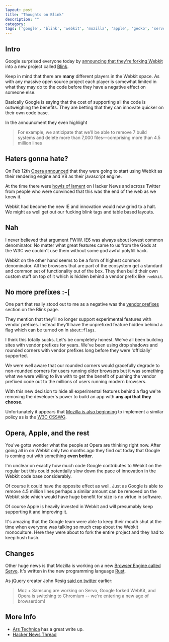 ```yaml
---
layout: post
title: "Thoughts on Blink"
description: ""
category: 
tags: ['google', 'blink', 'webkit', 'mozilla', 'apple', 'gecko', 'servo']
---
```


## Intro

Google surprised everyone today by [announcing that they're forking Webkit](http://blog.chromium.org/2013/04/blink-rendering-engine-for-chromium.html) into
a new project called [Blink](http://www.chromium.org/blink).

Keep in mind that there are **many** different players in the Webkit space.
As with any massive open source project each player is somewhat limited in what
they may do to the code before they have a negative effect on someone else.

Basically Google is saying that the cost of supporting all the code is
outweighing the benefits. They are betting that they can innovate quicker on
their own code base.

In the announcment they even highlight

>  For example, we anticipate that we’ll be able to remove 7 build systems and
>  delete more than 7,000 files—comprising more than 4.5 million lines

## Haters gonna hate?

On Feb 12th [Opera announced](http://my.opera.com/ODIN/blog/300-million-users-and-move-to-webkit)
that they were going to start using Webkit as their rendering engine and V8 as
their javascript engine.

At the time there were [howls of lament](https://news.ycombinator.com/item?id=5211953) on Hacker News and across
Twitter from people who were convinced that this was the end of the web as we
knew it.

Webkit had become the new IE and innovation would now grind to a halt. We might
as well get out our fucking blink tags and table based layouts.

## Nah

I never believed that argument FWIW. IE6 was always about lowest common
denominator. No matter what great features came to us from the Gods at the W3C
we couldn't use them without some god awful polyfill hack. 

Webkit on the other hand seems to be a form of highest common denominator. All
the browsers that are part of the ecosystem get a standard and common set of
functionality out of the box. They then build their own custom stuff on top of
it which is hidden behind a vendor prefix like `-webkit`.

## No more prefixes :-[

One part that really stood out to me as a negative was the [vendor
prefixes](http://www.chromium.org/blink#vendor-prefixes) section on the Blink
page.

They mention that they'll no longer support experimental features with vendor
prefixes. Instead they'll have the unprefixed feature hidden behind a flag which
can be turned on in `about:flags`.

I think this totally sucks. Let's be completely honest. We've all been building
sites with vendor prefixes for years. We've been using drop shadows and rounded
corners with vendor prefixes long before they were 'officially' supported. 

We were well aware that our rounded corners would gracefully degrade to
non-rounded corners for users running older browsers but it was something what
we were willing to live with to get the benefit of pushing the vendor prefixed
code out to the millions of users running modern browsers.

With this new decision to hide all experimental features behind a flag we're
removing the developer's power to build an app with **any api that they
choose**.

Unfortunately it appears that [Mozilla is also beginning](http://lists.w3.org/Archives/Public/public-webapps/2012OctDec/0731.html)
to implement a similar policy as is the [W3C CSSWG](http://www.w3.org/blog/CSS/2012/08/30/resolutions-53/).

## Opera, Apple, and the rest

You've gotta wonder what the people at Opera are thinking right now. After going
all in on Webkit only two months ago they find out today that Google is coming
out with something **even better**.

I'm unclear on exactly how much code Google contributes to Webkit on the regular
but this could potentially slow down the pace of innovation in the Webkit code
base considerably.

Of course it could have the opposite effect as well. Just as Google is able to
remove 4.5 million lines perhaps a similar amount can be removed on the Webkit
side which would have huge benefit for size is no virtue in software.

Of course Apple is heavily invested in Webkit and will presumably keep
supporting it and improving it.

It's amazing that the Google team were able to keep their mouth shut at the time
when everyone was talking so much crap about the Webkit monoculture. Here they
were about to fork the entire project and they had to keep hush hush.

## Changes

Other huge news is that Mozilla is working on a new [Browser Engine called
Servo](http://blog.mozilla.org/blog/2013/04/03/mozilla-and-samsung-collaborate-on-next-generation-web-browser-engine/).
It's written in the new programming language [Rust](http://www.rust-lang.org/).

As jQuery creator John Resig [said on
twitter](https://twitter.com/jeresig/status/319564385779593217) earlier:

> Moz + Samsung are working on Servo, Google forked WebKit, and Opera is
> switching to Chromium -- we're entering a new age of browserdom!

## More Info

* [Ars Technica](http://arstechnica.com/information-technology/2013/04/google-going-its-own-way-forking-webkit-rendering-engine/)
has a great write up.
* [Hacker News Thread](https://news.ycombinator.com/item?id=5489025)
